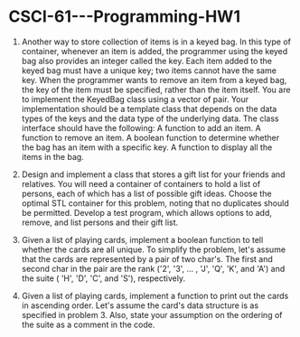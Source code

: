 # CSCI-61---Programming-HW1
1. Another way to store collection of items is in a keyed bag. In this type of container, whenever an item is added, the programmer using the keyed bag also provides an integer called the key. Each item added to the keyed bag must have a unique key; two items cannot have the same key. When the programmer wants to remove an item from a keyed bag, the key of the item must be specified, rather than the item itself. You are to implement the KeyedBag class using a vector of pair. Your implementation should be a template class that depends on the data types of the keys and the data type of the underlying data. The class interface should have the following:
A function to add an item.
A function to remove an item.
A boolean function to determine whether the bag has an item with a specific key.
A function to display all the items in the bag.

2. Design and implement a class that stores a gift list for your friends and relatives. You will need a container of containers to hold a list of persons, each of which has a list of possible gift ideas. Choose the optimal STL container for this problem, noting that no duplicates should be permitted. Develop a test program, which allows options to add, remove, and list persons and their gift list.

3. Given a list of playing cards, implement a boolean function to tell whether the cards are all unique. To simplify the problem, let's assume that the cards are represented by a pair of two char's. The first and second char in the pair are the rank ('2', '3', ... , 'J', 'Q', 'K', and 'A') and the suite ( 'H', 'D', 'C', and 'S'), respectively.

4. Given a list of playing cards, implement a function to print out the cards in ascending order. Let's assume the card's data structure is as specified in problem 3. Also, state your assumption on the ordering of the suite as a comment in the code. 
